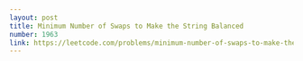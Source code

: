 ```yaml
---
layout: post
title: Minimum Number of Swaps to Make the String Balanced
number: 1963
link: https://leetcode.com/problems/minimum-number-of-swaps-to-make-the-string-balanced
---
```


